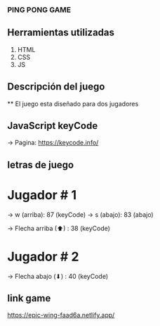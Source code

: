 ### PING PONG GAME

## Herramientas utilizadas

1. HTML
2. CSS
3. JS

## Descripción del juego

** El juego esta diseñado para dos jugadores 

## JavaScript keyCode

-> Pagina: https://keycode.info/

## letras de juego

# Jugador # 1
-> w (arriba): 87 (keyCode)
-> s (abajo): 83 (abajo)

-> Flecha arriba (⬆) : 38 (keyCode)
# Jugador # 2
-> Flecha abajo (⬇) : 40 (keyCode)

## link game
https://epic-wing-faad6a.netlify.app/
